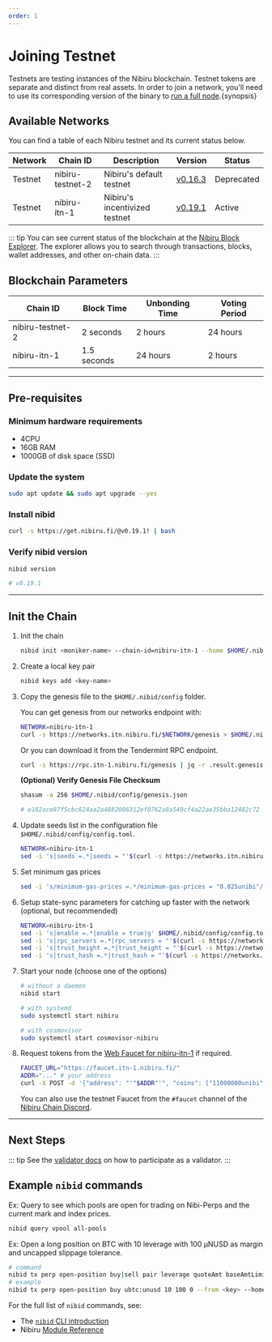 ```yaml
---
order: 1
---
```


# Joining Testnet

Testnets are testing instances of the Nibiru blockchain. Testnet tokens are separate and distinct from real assets. In order to join a network, you'll need to use its corresponding version of the binary to [run a full node](./node-daemon).{synopsis}

## Available Networks

You can find a table of each Nibiru testnet and its current status below.

| Network | Chain ID         | Description              | Version                                                               | Status |
| ------- | ---------------- | ------------------------ | --------------------------------------------------------------------- | ------ |
| Testnet | nibiru-testnet-2 | Nibiru's default testnet | [v0.16.3](https://github.com/NibiruChain/nibiru/releases/tag/v0.16.3) | Deprecated |
| Testnet | nibiru-itn-1 | Nibiru's incentivized testnet | [v0.19.1](https://github.com/NibiruChain/nibiru/releases/tag/v0.19.1)  | Active |

::: tip
You can see current status of the blockchain at the [Nibiru Block Explorer](https://explorer.testnet.nibiru.fi/).
The explorer allows you to search through transactions, blocks, wallet addresses, and other on-chain data.
:::

## Blockchain Parameters

| Chain ID         | Block Time | Unbonding Time | Voting Period |
| ---------------- | ---------- | -------------- | ------------- |
| nibiru-testnet-2 | 2 seconds  | 2 hours        | 24 hours      |
| nibiru-itn-1 | 1.5 seconds  | 24 hours        | 2 hours      |

---

## Pre-requisites

### Minimum hardware requirements

- 4CPU
- 16GB RAM
- 1000GB of disk space (SSD)

### Update the system

```bash
sudo apt update && sudo apt upgrade --yes
```

### Install nibid

```bash
curl -s https://get.nibiru.fi/@v0.19.1! | bash
```

### Verify nibid version

```bash
nibid version

# v0.19.1
```

---

## Init the Chain

1. Init the chain

    ```bash
    nibid init <moniker-name> --chain-id=nibiru-itn-1 --home $HOME/.nibid
    ```

2. Create a local key pair

    ```bash
    nibid keys add <key-name>
    ```

3. Copy the genesis file to the `$HOME/.nibid/config` folder.
  
    You can get genesis from our networks endpoint with:

    ```bash
    NETWORK=nibiru-itn-1
    curl -s https://networks.itn.nibiru.fi/$NETWORK/genesis > $HOME/.nibid/config/genesis.json
    ```

    Or you can download it from the Tendermint RPC endpoint.

    ```bash
    curl -s https://rpc.itn-1.nibiru.fi/genesis | jq -r .result.genesis > $HOME/.nibid/config/genesis.json
    ```
  
    **(Optional) Verify Genesis File Checksum**

    ```bash
    shasum -a 256 $HOME/.nibid/config/genesis.json

    # e162ace87f5cbc624aa2a4882006312ef8762a8a549cf4a22ae35bba12482c72 $HOME/.nibid/config/genesis.json
    ```

4. Update seeds list in the configuration file `$HOME/.nibid/config/config.toml`.

    ```bash
    NETWORK=nibiru-itn-1
    sed -i 's|seeds =.*|seeds = "'$(curl -s https://networks.itn.nibiru.fi/$NETWORK/seeds)'"|g' $HOME/.nibid/config/config.toml
    ```

5. Set minimum gas prices

    ```bash
    sed -i 's/minimum-gas-prices =.*/minimum-gas-prices = "0.025unibi"/g' $HOME/.nibid/config/app.toml
    ```

6. Setup state-sync parameters for catching up faster with the network (optional, but recommended)

    ```bash
    NETWORK=nibiru-itn-1
    sed -i 's|enable =.*|enable = true|g' $HOME/.nibid/config/config.toml
    sed -i 's|rpc_servers =.*|rpc_servers = "'$(curl -s https://networks.itn.nibiru.fi/$NETWORK/rpc_servers)'"|g' $HOME/.nibid/config/config.toml
    sed -i 's|trust_height =.*|trust_height = "'$(curl -s https://networks.itn.nibiru.fi/$NETWORK/trust_height)'"|g' $HOME/.nibid/config/config.toml
    sed -i 's|trust_hash =.*|trust_hash = "'$(curl -s https://networks.itn.nibiru.fi/$NETWORK/trust_hash)'"|g' $HOME/.nibid/config/config.toml
    ```

7. Start your node (choose one of the options)

    ```bash
    # without a daemon
    nibid start

    # with systemd
    sudo systemctl start nibiru

    # with cosmovisor
    sudo systemctl start cosmovisor-nibiru
    ```

8. Request tokens from the [Web Faucet for nibiru-itn-1](https://faucet.itn-1.nibiru.fi/) if required.

    ```bash
    FAUCET_URL="https://faucet.itn-1.nibiru.fi/"
    ADDR="..." # your address 
    curl -X POST -d '{"address": "'"$ADDR"'", "coins": ["11000000unibi","100000000unusd","100000000uusdt"]}' $FAUCET_URL
    ```

    <!-- Please note, that current daily limit for the Web Faucet is 11NIBI (`11000000unibi`) and 100 NUSD (`100000000unusd`). -->

    You can also use the testnet Faucet from the `#faucet` channel of the [Nibiru Chain Discord](https://discord.gg/sgPw8ZYfpQ).

---

## Next Steps

::: tip
See the [validator docs](../validators) on how to participate as a validator.
:::

## Example `nibid` commands

Ex: Query to see which pools are open for trading on Nibi-Perps and the current mark and index prices.

```bash
nibid query vpool all-pools
```

Ex: Open a long position on BTC with 10 leverage with 100 μNUSD as margin and uncapped slippage tolerance.

```bash
# command
nibid tx perp open-position buy|sell pair leverage quoteAmt baseAmtLimit [flags]
# example
nibid tx perp open-position buy ubtc:unusd 10 100 0 --from <key> --home $HOME/.nibid
```

For the full list of `nibid` commands, see:

- The [`nibid` CLI introduction](../../dev/cli)
- Nibiru [Module Reference](../../dev/x)
